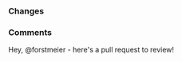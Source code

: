 ### Changes

<!-- 
Provide bullet point details.
Include "fixes <#pr_number>" to link to an outstanding pull request.
-->

### Comments

<!-- 
Provide additional information as needed.
Keep the text below to alert the maintainer.
-->

Hey, @forstmeier - here's a pull request to review!  